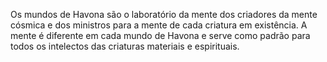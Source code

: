 ﻿Os mundos de Havona são o laboratório da mente dos criadores da mente cósmica e dos ministros para a mente de cada criatura em existência. A mente é diferente em cada mundo de Havona e serve como padrão para todos os intelectos das criaturas materiais e espirituais.